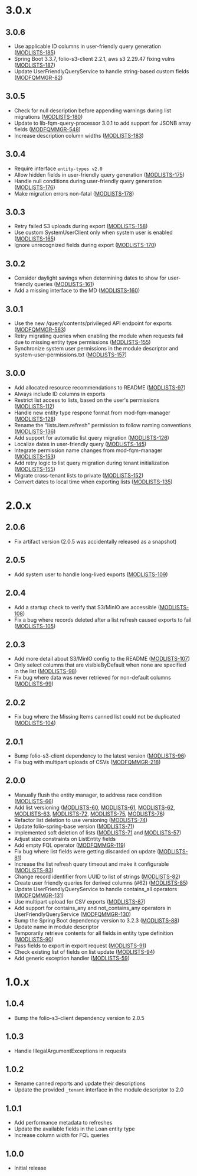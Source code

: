 # 3.0.x

## 3.0.6
- Use applicable ID columns in user-friendly query generation ([MODLISTS-185])
- Spring Boot 3.3.7, folio-s3-client 2.2.1, aws s3 2.29.47 fixing vulns ([MODLISTS-187])
- Update UserFriendlyQueryService to handle string-based custom fields ([MODFQMMGR-82])

[MODLISTS-185]: https://folio-org.atlassian.net/browse/MODLISTS-185
[MODLISTS-187]: https://folio-org.atlassian.net/browse/MODLISTS-187
[MODFQMMGR-82]: https://folio-org.atlassian.net/browse/MODFQMMGR-82

## 3.0.5
- Check for null description before appending warnings during list migrations ([MODLISTS-180](https://folio-org.atlassian.net/browse/MODLISTS-180))
- Update to lib-fqm-query-processor 3.0.1 to add support for JSONB array fields ([MODFQMMGR-548](https://folio-org.atlassian.net/browse/MODFQMMGR-548))
- Increase description column widths ([MODLISTS-183](https://folio-org.atlassian.net/browse/MODLISTS-183))

## 3.0.4
- Require interface `entity-types v2.0`
- Allow hidden fields in user-friendly query generation ([MODLISTS-175])
- Handle null conditions during user-friendly query generation ([MODLISTS-176])
- Make migration errors non-fatal ([MODLISTS-178])

[MODLISTS-175]: https://folio-org.atlassian.net/browse/MODLISTS-175
[MODLISTS-176]: https://folio-org.atlassian.net/browse/MODLISTS-176
[MODLISTS-178]: https://folio-org.atlassian.net/browse/MODLISTS-178

## 3.0.3
- Retry failed S3 uploads during export ([MODLISTS-158])
- Use custom SystemUserClient only when system user is enabled ([MODLISTS-165])
- Ignore unrecognized fields during export ([MODLISTS-170])

[MODLISTS-158]: https://folio-org.atlassian.net/browse/MODLISTS-158
[MODLISTS-165]: https://folio-org.atlassian.net/browse/MODLISTS-165
[MODLISTS-170]: https://folio-org.atlassian.net/browse/MODLISTS-170

## 3.0.2
- Consider daylight savings when determining dates to show for user-friendly queries ([MODLISTS-161])
- Add a missing interface to the MD ([MODLISTS-160])

[MODLISTS-160]: https://folio-org.atlassian.net/browse/MODLISTS-160
[MODLISTS-161]: https://folio-org.atlassian.net/browse/MODLISTS-161

## 3.0.1
- Use the new /query/contents/privileged API endpoint for exports ([MODFQMMGR-563])
- Retry migrating queries when enabling the module when requests fail due to missing entity type permissions ([MODLISTS-155])
- Synchronize system user permissions in the module descriptor and system-user-permissions.txt ([MODLISTS-157])

[MODFQMMGR-563]: https://folio-org.atlassian.net/browse/MODFQMMGR-563
[MODLISTS-155]: https://folio-org.atlassian.net/browse/MODLISTS-155
[MODLISTS-157]: https://folio-org.atlassian.net/browse/MODLISTS-157

## 3.0.0
- Add allocated resource recommendations to README ([MODLISTS-97](https://folio-org.atlassian.net/browse/MODLISTS-97))
- Always include ID columns in exports
- Restrict list access to lists, based on the user's permissions ([MODLISTS-112](https://folio-org.atlassian.net/browse/MODLISTS-112))
- Handle new entity type respone format from mod-fqm-manager ([MODLISTS-128](https://folio-org.atlassian.net/browse/MODLISTS-128))
- Rename the "lists.item.refresh" permission to follow naming conventions ([MODLISTS-136](https://folio-org.atlassian.net/browse/MODLISTS-136))
- Add support for automatic list query migration ([MODLISTS-126](https://folio-org.atlassian.net/browse/MODLISTS-126))
- Localize dates in user-friendly query ([MODLISTS-145](https://folio-org.atlassian.net/browse/MODLISTS-145))
- Integrate permission name changes from mod-fqm-manager ([MODLISTS-153](https://folio-org.atlassian.net/browse/MODLISTS-153))
- Add retry logic to list query migration during tenant initialization ([MODLISTS-155](https://folio-org.atlassian.net/browse/MODLISTS-155))
- Migrate cross-tenant lists to private ([MODLISTS-152](https://folio-org.atlassian.net/browse/MODLISTS-152))
- Convert dates to local time when exporting lists ([MODLISTS-135](https://folio-org.atlassian.net/browse/MODLISTS-135))

# 2.0.x

## 2.0.6
- Fix artifact version (2.0.5 was accidentally released as a snapshot)

## 2.0.5
- Add system user to handle long-lived exports ([MODLISTS-109](https://folio-org.atlassian.net/browse/MODLISTS-109))

## 2.0.4
- Add a startup check to verify that S3/MinIO are accessible ([MODLISTS-108](https://folio-org.atlassian.net/browse/MODLISTS-108))
- Fix a bug where records deleted after a list refresh caused exports to fail ([MODLISTS-105](https://folio-org.atlassian.net/browse/MODLISTS-105))

## 2.0.3
- Add more detail about S3/MinIO config to the README ([MODLISTS-107](https://folio-org.atlassian.net/browse/MODLISTS-107))
- Only select columns that are visibleByDefault when none are specified in the list ([MODLISTS-98](https://folio-org.atlassian.net/browse/MODLISTS-98))
- Fix bug where data was never retrieved for non-default columns ([MODLISTS-99](https://folio-org.atlassian.net/browse/MODLISTS-99))

## 2.0.2
- Fix bug where the Missing Items canned list could not be duplicated ([MODLISTS-104](https://folio-org.atlassian.net/browse/MODLISTS-104))

## 2.0.1
- Bump folio-s3-client dependency to the latest version ([MODLISTS-96](https://folio-org.atlassian.net/browse/MODLISTS-96))
- Fix bug with multipart uploads of CSVs ([MODFQMMGR-218](https://folio-org.atlassian.net/browse/MODFQMMGR-218))

## 2.0.0
- Manually flush the entity manager, to address race condition ([MODLISTS-66](https://folio-org.atlassian.net/browse/MODLISTS-66))
- Add list versioning ([MODLISTS-60](https://folio-org.atlassian.net/browse/MODLISTS-60), [MODLISTS-61](https://folio-org.atlassian.net/browse/MODLISTS-61), [MODLISTS-62](https://folio-org.atlassian.net/browse/MODLISTS-62), [MODLISTS-63](https://folio-org.atlassian.net/browse/MODLISTS-63), [MODLISTS-72](https://folio-org.atlassian.net/browse/MODLISTS-72), [MODLISTS-75](https://folio-org.atlassian.net/browse/MODLISTS-75), [MODLISTS-76](https://folio-org.atlassian.net/browse/MODLISTS-76))
- Refactor list deletion to use versioning ([MODLISTS-74](https://folio-org.atlassian.net/browse/MODLISTS-74))
- Update folio-spring-base version ([MODLISTS-71](https://folio-org.atlassian.net/browse/MODLISTS-71))
- Implemented soft deletion of lists ([MODLISTS-71](https://folio-org.atlassian.net/browse/MODLISTS-71) and [MODLISTS-57](https://folio-org.atlassian.net/browse/MODLISTS-57))
- Adjust size constraints on ListEntity fields
- Add empty FQL operator ([MODFQMMGR-119](https://folio-org.atlassian.net/browse/MODFQMMGR-119))
- Fix bug where list fields were getting discarded on update ([MODLISTS-81](https://folio-org.atlassian.net/browse/MODLISTS-81))
- Increase the list refresh query timeout and make it configurable ([MODLISTS-83](https://folio-org.atlassian.net/browse/MODLISTS-83))
- Change record identifier from UUID to list of strings ([MODLISTS-82](https://folio-org.atlassian.net/browse/MODLISTS-82))
- Create user friendly queries for derived columns (#62) ([MODLISTS-85](https://folio-org.atlassian.net/browse/MODLISTS-85))
- Update UserFriendlyQueryService to handle contains_all operators ([MODFQMMGR-131](https://folio-org.atlassian.net/browse/MODFQMMGR-131))
- Use multipart upload for CSV exports ([MODLISTS-87](https://folio-org.atlassian.net/browse/MODLISTS-87))
- Add support for contains_any and not_contains_any operators in UserFriendlyQueryService ([MODFQMMGR-130](https://folio-org.atlassian.net/browse/MODFQMMGR-130))
- Bump the Spring Boot dependency version to 3.2.3 ([MODLISTS-88](https://folio-org.atlassian.net/browse/MODLISTS-88))
- Update name in module descriptor
- Temporarily retrieve contents for all fields in entity type definition ([MODLISTS-90](https://folio-org.atlassian.net/browse/MODLISTS-90))
- Pass fields to export in export request ([MODLISTS-91](https://folio-org.atlassian.net/browse/MODLISTS-91))
- Check existing list of fields on list update ([MODLISTS-94](https://folio-org.atlassian.net/browse/MODLISTS-94))
- Add generic exception handler ([MODLISTS-59](https://folio-org.atlassian.net/browse/MODLISTS-59))

# 1.0.x

## 1.0.4
- Bump the folio-s3-client dependency version to 2.0.5

## 1.0.3
- Handle IllegalArgumentExceptions in requests

## 1.0.2
- Rename canned reports and update their descriptions
- Update the provided `_tenant` interface in the module descriptor to 2.0

## 1.0.1
- Add performance metadata to refreshes
- Update the available fields in the Loan entity type
- Increase column width for FQL queries

## 1.0.0
- Initial release

